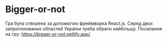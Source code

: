# Bigger-or-not
Гра була створена за допомогою фреймворка React.js. Серед двох запропонованих областей України треба обрати найбільшу.
Посилання на гру: https://bigger-or-not.netlify.app/
